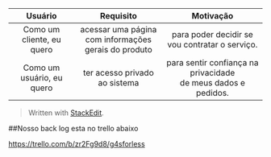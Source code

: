 | Usuário      | Requisito | Motivação     |
| :----:        |    :----:   |          :----: |
| Como um cliente, eu quero      | acessar uma página<br>com informações gerais do produto       | para poder decidir se vou contratar o serviço.   |
| Como um usuário, eu quero   | ter acesso privado ao sistema        | para sentir confiança na privacidade<br>de meus dados e pedidos.      |


> Written with [StackEdit](https://stackedit.io/).



##Nosso back log esta no trello abaixo 

https://trello.com/b/zr2Fg9d8/g4sforless
